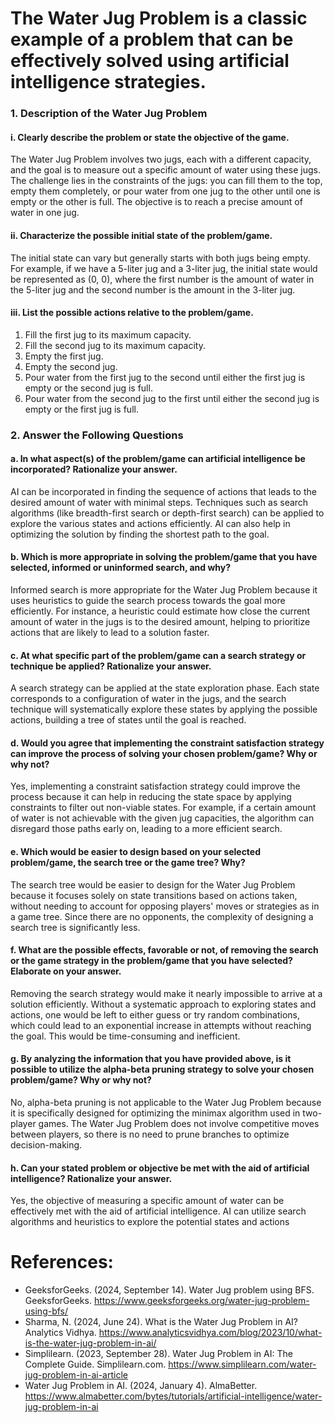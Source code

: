 # The Water Jug Problem is a classic example of a problem that can be effectively solved using artificial intelligence strategies.

### 1. Description of the Water Jug Problem

#### i. Clearly describe the problem or state the objective of the game.
The Water Jug Problem involves two jugs, each with a different capacity, and the goal is to measure out a specific amount of water using these jugs. The challenge lies in the constraints of the jugs: you can fill them to the top, empty them completely, or pour water from one jug to the other until one is empty or the other is full. The objective is to reach a precise amount of water in one jug.

#### ii. Characterize the possible initial state of the problem/game.
The initial state can vary but generally starts with both jugs being empty. For example, if we have a 5-liter jug and a 3-liter jug, the initial state would be represented as (0, 0), where the first number is the amount of water in the 5-liter jug and the second number is the amount in the 3-liter jug.

#### iii. List the possible actions relative to the problem/game.
1. Fill the first jug to its maximum capacity.
2. Fill the second jug to its maximum capacity.
3. Empty the first jug.
4. Empty the second jug.
5. Pour water from the first jug to the second until either the first jug is empty or the second jug is full.
6. Pour water from the second jug to the first until either the second jug is empty or the first jug is full.

### 2. Answer the Following Questions

#### a. In what aspect(s) of the problem/game can artificial intelligence be incorporated? Rationalize your answer.
AI can be incorporated in finding the sequence of actions that leads to the desired amount of water with minimal steps. Techniques such as search algorithms (like breadth-first search or depth-first search) can be applied to explore the various states and actions efficiently. AI can also help in optimizing the solution by finding the shortest path to the goal.

#### b. Which is more appropriate in solving the problem/game that you have selected, informed or uninformed search, and why?
Informed search is more appropriate for the Water Jug Problem because it uses heuristics to guide the search process towards the goal more efficiently. For instance, a heuristic could estimate how close the current amount of water in the jugs is to the desired amount, helping to prioritize actions that are likely to lead to a solution faster.

#### c. At what specific part of the problem/game can a search strategy or technique be applied? Rationalize your answer.
A search strategy can be applied at the state exploration phase. Each state corresponds to a configuration of water in the jugs, and the search technique will systematically explore these states by applying the possible actions, building a tree of states until the goal is reached.

#### d. Would you agree that implementing the constraint satisfaction strategy can improve the process of solving your chosen problem/game? Why or why not?
Yes, implementing a constraint satisfaction strategy could improve the process because it can help in reducing the state space by applying constraints to filter out non-viable states. For example, if a certain amount of water is not achievable with the given jug capacities, the algorithm can disregard those paths early on, leading to a more efficient search.

#### e. Which would be easier to design based on your selected problem/game, the search tree or the game tree? Why?
The search tree would be easier to design for the Water Jug Problem because it focuses solely on state transitions based on actions taken, without needing to account for opposing players' moves or strategies as in a game tree. Since there are no opponents, the complexity of designing a search tree is significantly less.

#### f. What are the possible effects, favorable or not, of removing the search or the game strategy in the problem/game that you have selected? Elaborate on your answer.
Removing the search strategy would make it nearly impossible to arrive at a solution efficiently. Without a systematic approach to exploring states and actions, one would be left to either guess or try random combinations, which could lead to an exponential increase in attempts without reaching the goal. This would be time-consuming and inefficient.

#### g. By analyzing the information that you have provided above, is it possible to utilize the alpha-beta pruning strategy to solve your chosen problem/game? Why or why not?
No, alpha-beta pruning is not applicable to the Water Jug Problem because it is specifically designed for optimizing the minimax algorithm used in two-player games. The Water Jug Problem does not involve competitive moves between players, so there is no need to prune branches to optimize decision-making.

#### h. Can your stated problem or objective be met with the aid of artificial intelligence? Rationalize your answer.
Yes, the objective of measuring a specific amount of water can be effectively met with the aid of artificial intelligence. AI can utilize search algorithms and heuristics to explore the potential states and actions

# References:
- GeeksforGeeks. (2024, September 14). Water Jug problem using BFS. GeeksforGeeks. https://www.geeksforgeeks.org/water-jug-problem-using-bfs/
- Sharma, N. (2024, June 24). What is the Water Jug Problem in AI? Analytics Vidhya. https://www.analyticsvidhya.com/blog/2023/10/what-is-the-water-jug-problem-in-ai/
- Simplilearn. (2023, September 28). Water Jug Problem in AI: The Complete Guide. Simplilearn.com. https://www.simplilearn.com/water-jug-problem-in-ai-article
- Water Jug Problem in AI. (2024, January 4). AlmaBetter. https://www.almabetter.com/bytes/tutorials/artificial-intelligence/water-jug-problem-in-ai
